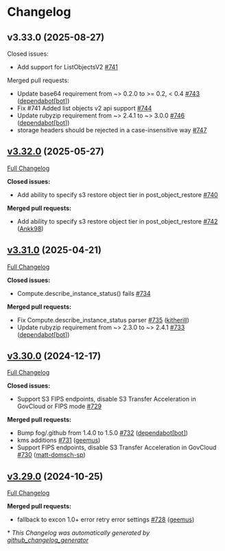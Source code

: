 # Changelog

## v3.33.0 (2025-08-27)

Closed issues:

- Add support for ListObjectsV2 [\#741](https://github.com/fog/fog-aws/issues/741)


Merged pull requests:

- Update base64 requirement from ~\> 0.2.0 to \>= 0.2, \< 0.4 [\#743](https://github.com/fog/fog-aws/pull/743) ([dependabot[bot]](https://github.com/apps/dependabot))
- Fix #741 Added list objects v2 api support [\#744](https://github.com/fog/fog-aws/pull/744)
- Update rubyzip requirement from ~\> 2.4.1 to ~\> 3.0.0 [\#746](https://github.com/fog/fog-aws/pull/746) ([dependabot[bot]](https://github.com/apps/dependabot))
- storage headers should be rejected in a case-insensitive way [\#747](https://github.com/fog/fog-aws/pull/747)

## [v3.32.0](https://github.com/fog/fog-aws/tree/v3.32.0) (2025-05-27)

[Full Changelog](https://github.com/fog/fog-aws/compare/v3.31.0...v3.32.0)

**Closed issues:**

- Add ability to specify s3 restore object tier in post\_object\_restore [\#740](https://github.com/fog/fog-aws/issues/740)

**Merged pull requests:**

- Add ability to specify s3 restore object tier in post\_object\_restore [\#742](https://github.com/fog/fog-aws/pull/742) ([Ankk98](https://github.com/Ankk98))

## [v3.31.0](https://github.com/fog/fog-aws/tree/v3.31.0) (2025-04-21)

[Full Changelog](https://github.com/fog/fog-aws/compare/v3.30.0...v3.31.0)

**Closed issues:**

- Compute.describe\_instance\_status\(\) fails [\#734](https://github.com/fog/fog-aws/issues/734)

**Merged pull requests:**

- Fix Compute.describe\_instance\_status parser [\#735](https://github.com/fog/fog-aws/pull/735) ([kitherill](https://github.com/kitherill))
- Update rubyzip requirement from ~\> 2.3.0 to ~\> 2.4.1 [\#733](https://github.com/fog/fog-aws/pull/733) ([dependabot[bot]](https://github.com/apps/dependabot))

## [v3.30.0](https://github.com/fog/fog-aws/tree/v3.30.0) (2024-12-17)

[Full Changelog](https://github.com/fog/fog-aws/compare/v3.29.0...v3.30.0)

**Closed issues:**

- Support S3 FIPS endpoints, disable S3 Transfer Acceleration in GovCloud or FIPS mode [\#729](https://github.com/fog/fog-aws/issues/729)

**Merged pull requests:**

- Bump fog/.github from 1.4.0 to 1.5.0 [\#732](https://github.com/fog/fog-aws/pull/732) ([dependabot[bot]](https://github.com/apps/dependabot))
- kms additions [\#731](https://github.com/fog/fog-aws/pull/731) ([geemus](https://github.com/geemus))
- Support FIPS endpoints, disable S3 Transfer Acceleration in GovCloud [\#730](https://github.com/fog/fog-aws/pull/730) ([matt-domsch-sp](https://github.com/matt-domsch-sp))

## [v3.29.0](https://github.com/fog/fog-aws/tree/v3.29.0) (2024-10-25)

[Full Changelog](https://github.com/fog/fog-aws/compare/v3.28.0...v3.29.0)

**Merged pull requests:**

- fallback to excon 1.0+ error retry error settings [\#728](https://github.com/fog/fog-aws/pull/728) ([geemus](https://github.com/geemus))



\* *This Changelog was automatically generated by [github_changelog_generator](https://github.com/github-changelog-generator/github-changelog-generator)*
